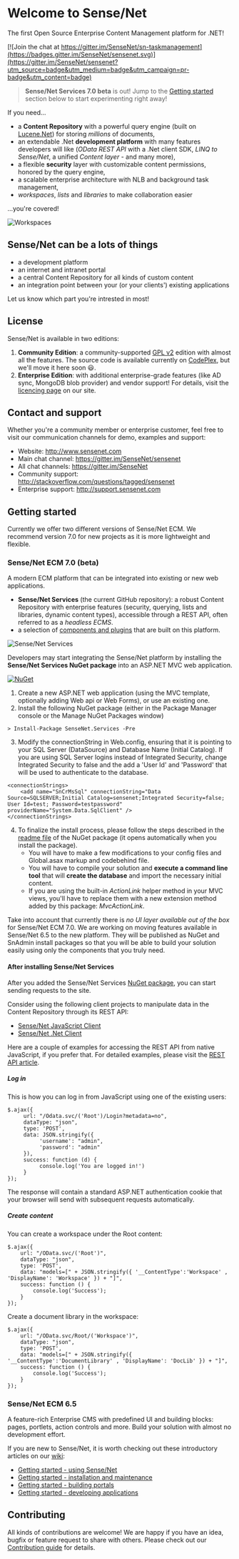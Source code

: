 # Welcome to Sense/Net
The first Open Source Enterprise Content Management platform for .NET!

[![Join the chat at https://gitter.im/SenseNet/sn-taskmanagement](https://badges.gitter.im/SenseNet/sensenet.svg)](https://gitter.im/SenseNet/sensenet?utm_source=badge&utm_medium=badge&utm_campaign=pr-badge&utm_content=badge)

> **Sense/Net Services 7.0 beta** is out! Jump to the [Getting started](#GettingStarted) section below to start experimenting right away!

If you need...
- a **Content Repository** with a powerful query engine (built on [Lucene.Net](https://lucenenet.apache.org)) for storing *millions* of documents,
- an extendable .Net **development platform** with many features developers will like (*OData REST API* with a .Net client SDK, *LINQ to Sense/Net*, a unified *Content layer* - and many more),
- a flexible **security** layer with customizable content permissions, honored by the query engine,
- a scalable enterprise architecture with NLB and background task management,
- *workspaces*, *lists* and *libraries* to make collaboration easier

...you're covered!

![Workspaces](http://wiki.sensenet.com/images/5/5e/Ws-main.png "Workspaces")

## Sense/Net can be a lots of things

- a development platform
- an internet and intranet portal
- a central Content Repository for all kinds of custom content
- an integration point between your (or your clients') existing applications

Let us know which part you're intrested in most!

## License
Sense/Net is available in two editions:

1. **Community Edition**: a community-supported [GPL v2](LICENSE) edition with almost all the features.
   The source code is available currently on [CodePlex](http://sensenet.codeplex.com), but we'll move it here soon :smiley:.
2. **Enterprise Edition**: with additional enterprise-grade features (like AD sync, MongoDB blob provider) and vendor support! For details, visit the [licencing page](http://www.sensenet.com/sensenet-ecm/licencing) on our site.

## Contact and support
Whether you're a community member or enterprise customer, feel free to visit our communication channels for demo, examples and support:
- Website: http://www.sensenet.com
- Main chat channel: https://gitter.im/SenseNet/sensenet
- All chat channels: https://gitter.im/SenseNet
- Community support: http://stackoverflow.com/questions/tagged/sensenet
- Enterprise support: http://support.sensenet.com

<a name="GettingStarted"></a>
## Getting started
Currently we offer two different versions of Sense/Net ECM. We recommend version 7.0 for new projects as it is more lightweight and flexible.
### Sense/Net ECM 7.0 (beta)
A modern ECM platform that can be integrated into existing or new web applications.
- **Sense/Net Services** (the current GitHub repository): a robust Content Repository with enterprise features (security, querying, lists and libraries, dynamic content types), accessible through a REST API, often referred to as a _headless ECMS_.
- a selection of [components and plugins](https://github.com/SenseNet/awesome-sensenet) that are built on this platform.

![Sense/Net Services](https://github.com/SenseNet/sn-resources/raw/master/images/sn-components/sn-components_services.png "Sense/Net Services")

Developers may start integrating the Sense/Net platform by installing the **Sense/Net Services NuGet package** into an ASP.NET MVC web application. 

[![NuGet](https://img.shields.io/nuget/v/SenseNet.Services.svg)](https://www.nuget.org/packages/SenseNet.Services)

1. Create a new ASP.NET web application (using the MVC template, optionally adding Web api or Web Forms), or use an existing one.
2. Install the following NuGet package (either in the Package Manager console or the Manage NuGet Packages window)

`> Install-Package SenseNet.Services -Pre`

3. Modify the connectionString in Web.config, ensuring that it is pointing to your SQL Server (DataSource) and Database Name (Initial Catalog).  If you are using SQL Server logins instead
of Integrated Security, change Integrated Security to false and the add a 'User Id' and 'Password' that will be used to authenticate to the database. 
````
<connectionStrings>
    <add name="SnCrMsSql" connectionString="Data Source=SQLSERVER;Initial Catalog=sensenet;Integrated Security=false; User Id=test; Password=testpassword" providerName="System.Data.SqlClient" />
</connectionStrings>
````

4. To finalize the install process, please follow the steps described in the [readme file](/src/nuget/readme.txt) of the NuGet package (it opens automatically when you install the package). 
    - You will have to make a few modifications to your config files and Global.asax markup and codebehind file.
    - You will have to compile your solution and **execute a command line tool** that will **create the database** and import the necessary initial content.
    - If you are using the built-in _ActionLink_ helper method in your MVC views, you'll have to replace them with a new extension method added by this package: _MvcActionLink_.

Take into account that currently there is _no UI layer available out of the box_ for Sense/Net ECM 7.0. We are working on moving features available in Sense/Net 6.5 to the new platform. They will be published as NuGet and SnAdmin install packages so that you will be able to build your solution easily using only the components that you truly need.

#### After installing Sense/Net Services
After you added the Sense/Net Services [NuGet package](https://www.nuget.org/packages/SenseNet.Services), you can start sending requests to the site. 

Consider using the following client projects to manipulate data in the Content Repository through its REST API:

- [Sense/Net JavaScript Client](https://github.com/SenseNet/sn-client-js)
- [Sense/Net .Net Client](https://github.com/SenseNet/sn-client-dotnet)

Here are a couple of examples for accessing the REST API from native JavaScript, if you prefer that. For detailed examples, please visit the [REST API article](http://wiki.sensenet.com/OData_REST_API).

##### Log in
This is how you can log in from JavaScript using one of the existing users:
````
$.ajax({
     url: "/Odata.svc/('Root')/Login?metadata=no",
     dataType: "json",
     type: 'POST',
     data: JSON.stringify({
          'username': "admin",
          'password': "admin"
     }),
     success: function (d) {
          console.log('You are logged in!')
     }
});
````
The response will contain a standard ASP.NET authentication cookie that your browser will send with subsequent requests automatically.
##### Create content
You can create a workspace under the Root content:
````
$.ajax({
    url: "/OData.svc/('Root')",
    dataType: "json",
    type: 'POST',
    data: "models=[" + JSON.stringify({ '__ContentType':'Workspace' , 'DisplayName': 'Workspace' }) + "]",
    success: function () {
        console.log('Success');
    }
});
````
Create a document library in the workspace:
````
$.ajax({
    url: "/OData.svc/Root/('Workspace')",
    dataType: "json",
    type: 'POST',
    data: "models=[" + JSON.stringify({ '__ContentType':'DocumentLibrary' , 'DisplayName': 'DocLib' }) + "]",
    success: function () {
        console.log('Success');
    }
});
````

### Sense/Net ECM 6.5
A feature-rich Enterprise CMS with predefined UI and building blocks: pages, portlets, action controls and more. Build your solution with almost no development effort.

If you are new to Sense/Net, it is worth checking out these introductory articles on our [wiki](http://wiki.sensenet.com):
- [Getting started - using Sense/Net](http://wiki.sensenet.com/Getting_started_-_using_Sense/Net)
- [Getting started - installation and maintenance](http://wiki.sensenet.com/Getting_started_-_installation_and_maintenance)
- [Getting started - building portals](http://wiki.sensenet.com/Getting_started_-_building_portals)
- [Getting started - developing applications](http://wiki.sensenet.com/Getting_started_-_developing_applications)

## Contributing
All kinds of contributions are welcome! We are happy if you have an idea, bugfix or feature request to share with others. Please check out our [Contribution guide](CONTRIBUTING.md) for details.

